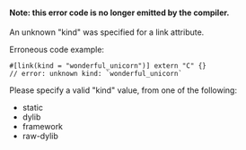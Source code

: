 #### Note: this error code is no longer emitted by the compiler.

An unknown "kind" was specified for a link attribute.

Erroneous code example:

```ignore (no longer emitted)
#[link(kind = "wonderful_unicorn")] extern "C" {}
// error: unknown kind: `wonderful_unicorn`
```

Please specify a valid "kind" value, from one of the following:

* static
* dylib
* framework
* raw-dylib
